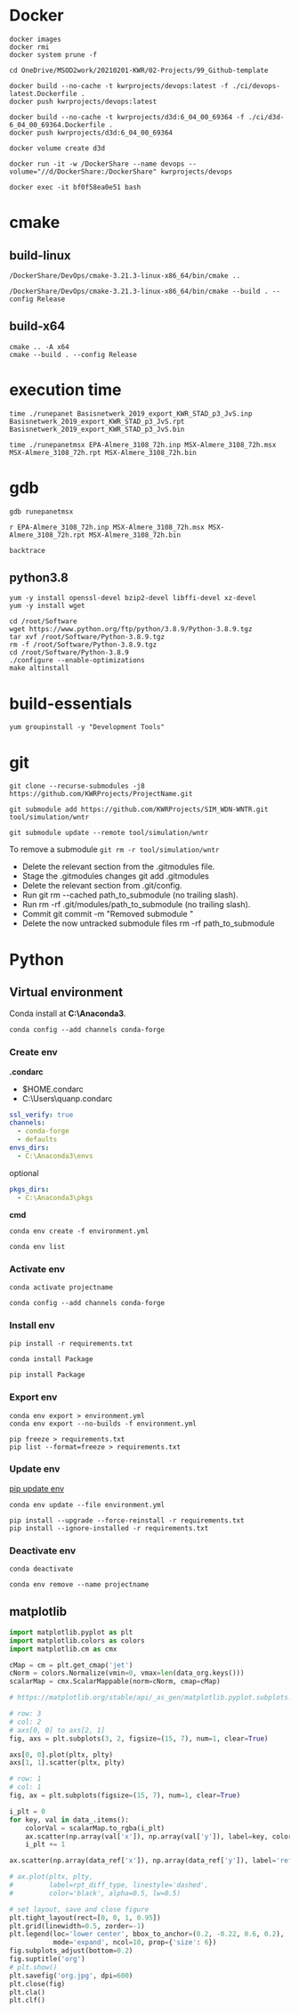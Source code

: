 # Docker

```shell
docker images
docker rmi
docker system prune -f

cd OneDrive/MSOD2work/20210201-KWR/02-Projects/99_Github-template

docker build --no-cache -t kwrprojects/devops:latest -f ./ci/devops-latest.Dockerfile .
docker push kwrprojects/devops:latest

docker build --no-cache -t kwrprojects/d3d:6_04_00_69364 -f ./ci/d3d-6_04_00_69364.Dockerfile .
docker push kwrprojects/d3d:6_04_00_69364

docker volume create d3d
```

```shell
docker run -it -w /DockerShare --name devops --volume="//d/DockerShare:/DockerShare" kwrprojects/devops

docker exec -it bf0f58ea0e51 bash
```

# cmake

## build-linux

```shell
/DockerShare/DevOps/cmake-3.21.3-linux-x86_64/bin/cmake ..

/DockerShare/DevOps/cmake-3.21.3-linux-x86_64/bin/cmake --build . --config Release
```

## build-x64

```shell
cmake .. -A x64
cmake --build . --config Release
```

# execution time

```shell
time ./runepanet Basisnetwerk_2019_export_KWR_STAD_p3_JvS.inp Basisnetwerk_2019_export_KWR_STAD_p3_JvS.rpt Basisnetwerk_2019_export_KWR_STAD_p3_JvS.bin

time ./runepanetmsx EPA-Almere_3108_72h.inp MSX-Almere_3108_72h.msx MSX-Almere_3108_72h.rpt MSX-Almere_3108_72h.bin
```

# gdb

```shell
gdb runepanetmsx

r EPA-Almere_3108_72h.inp MSX-Almere_3108_72h.msx MSX-Almere_3108_72h.rpt MSX-Almere_3108_72h.bin

backtrace
```

## python3.8

```shell
yum -y install openssl-devel bzip2-devel libffi-devel xz-devel
yum -y install wget

cd /root/Software
wget https://www.python.org/ftp/python/3.8.9/Python-3.8.9.tgz
tar xvf /root/Software/Python-3.8.9.tgz
rm -f /root/Software/Python-3.8.9.tgz
cd /root/Software/Python-3.8.9
./configure --enable-optimizations
make altinstall
```

# build-essentials

```shell
yum groupinstall -y "Development Tools"
```

# git

```shell
git clone --recurse-submodules -j8 https://github.com/KWRProjects/ProjectName.git

git submodule add https://github.com/KWRProjects/SIM_WDN-WNTR.git tool/simulation/wntr

git submodule update --remote tool/simulation/wntr
```

To remove a submodule `git rm -r tool/simulation/wntr`

- Delete the relevant section from the .gitmodules file.
- Stage the .gitmodules changes git add .gitmodules
- Delete the relevant section from .git/config.
- Run git rm --cached path_to_submodule (no trailing slash).
- Run rm -rf .git/modules/path_to_submodule (no trailing slash).
- Commit git commit -m "Removed submodule <name>"
- Delete the now untracked submodule files rm -rf path_to_submodule

# Python

## Virtual environment

Conda install at **C:\Anaconda3**.

```shell
conda config --add channels conda-forge
```
### Create env

**.condarc**
* $HOME\.condarc
* C:\Users\quanp\.condarc

```yaml
ssl_verify: true
channels:
  - conda-forge
  - defaults
envs_dirs:
  - C:\Anaconda3\envs
```

optional

```yaml
pkgs_dirs:
  - C:\Anaconda3\pkgs
```

**cmd**

```shell
conda env create -f environment.yml

conda env list
```

### Activate env

```shell
conda activate projectname

conda config --add channels conda-forge
```

### Install env

```shell
pip install -r requirements.txt

conda install Package

pip install Package
```

### Export env

```shell
conda env export > environment.yml
conda env export --no-builds -f environment.yml

pip freeze > requirements.txt
pip list --format=freeze > requirements.txt
```

### Update env

[pip update env](https://stackoverflow.com/questions/24764549/upgrade-python-packages-from-requirements-txt-using-pip-command)

```shell
conda env update --file environment.yml

pip install --upgrade --force-reinstall -r requirements.txt
pip install --ignore-installed -r requirements.txt
```

### Deactivate env

```shell
conda deactivate

conda env remove --name projectname
```

## matplotlib

```python
import matplotlib.pyplot as plt
import matplotlib.colors as colors
import matplotlib.cm as cmx

cMap = cm = plt.get_cmap('jet')
cNorm = colors.Normalize(vmin=0, vmax=len(data_org.keys()))
scalarMap = cmx.ScalarMappable(norm=cNorm, cmap=cMap)

# https://matplotlib.org/stable/api/_as_gen/matplotlib.pyplot.subplots.html

# row: 3
# col: 2
# axs[0, 0] to axs[2, 1]
fig, axs = plt.subplots(3, 2, figsize=(15, 7), num=1, clear=True)

axs[0, 0].plot(pltx, plty)
axs[1, 1].scatter(pltx, plty)

# row: 1
# col: 1
fig, ax = plt.subplots(figsize=(15, 7), num=1, clear=True)

i_plt = 0
for key, val in data_.items():
    colorVal = scalarMap.to_rgba(i_plt)
    ax.scatter(np.array(val['x']), np.array(val['y']), label=key, color=colorVal)
    i_plt += 1

ax.scatter(np.array(data_ref['x']), np.array(data_ref['y']), label='ref', color='black')

# ax.plot(pltx, plty,
#         label=rpt_diff_type, linestyle='dashed',
#         color='black', alpha=0.5, lw=0.5)

# set layout, save and close figure
plt.tight_layout(rect=[0, 0, 1, 0.95])
plt.grid(linewidth=0.5, zorder=-1)
plt.legend(loc='lower center', bbox_to_anchor=(0.2, -0.22, 0.6, 0.2),
           mode='expand', ncol=10, prop={'size': 6})
fig.subplots_adjust(bottom=0.2)
fig.suptitle('org')
# plt.show()
plt.savefig('org.jpg', dpi=600)
plt.close(fig)
plt.cla()
plt.clf()
```
